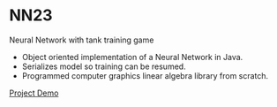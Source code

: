 # NN23
Neural Network with tank training game

- Object oriented implementation of a Neural Network in Java.
- Serializes model so training can be resumed.
- Programmed computer graphics linear algebra library from scratch.

[Project Demo](https://youtu.be/ngKep9XJIhQ)

